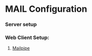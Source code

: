 # MAIL Configuration

### Server setup


### Web Client Setup:

1. [Mailpipe](https://www.mailpile.is/download/linux.html)
